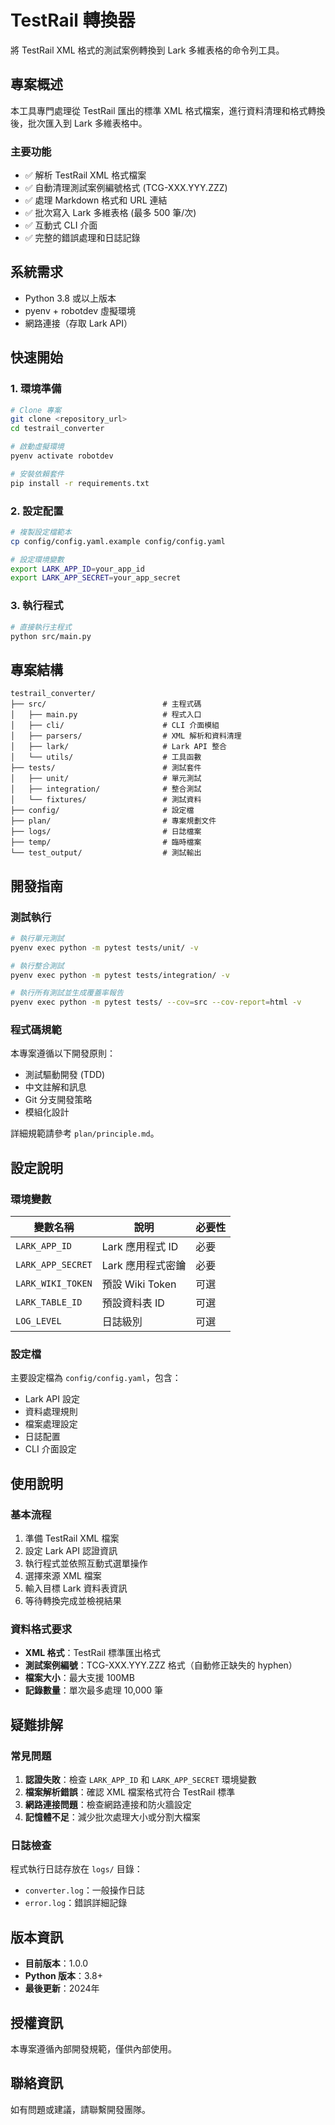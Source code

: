 # TestRail 轉換器

將 TestRail XML 格式的測試案例轉換到 Lark 多維表格的命令列工具。

## 專案概述

本工具專門處理從 TestRail 匯出的標準 XML 格式檔案，進行資料清理和格式轉換後，批次匯入到 Lark 多維表格中。

### 主要功能

- ✅ 解析 TestRail XML 格式檔案
- ✅ 自動清理測試案例編號格式 (TCG-XXX.YYY.ZZZ)
- ✅ 處理 Markdown 格式和 URL 連結
- ✅ 批次寫入 Lark 多維表格 (最多 500 筆/次)
- ✅ 互動式 CLI 介面
- ✅ 完整的錯誤處理和日誌記錄

## 系統需求

- Python 3.8 或以上版本
- pyenv + robotdev 虛擬環境
- 網路連接（存取 Lark API）

## 快速開始

### 1. 環境準備

```bash
# Clone 專案
git clone <repository_url>
cd testrail_converter

# 啟動虛擬環境
pyenv activate robotdev

# 安裝依賴套件
pip install -r requirements.txt
```

### 2. 設定配置

```bash
# 複製設定檔範本
cp config/config.yaml.example config/config.yaml

# 設定環境變數
export LARK_APP_ID=your_app_id
export LARK_APP_SECRET=your_app_secret
```

### 3. 執行程式

```bash
# 直接執行主程式
python src/main.py
```

## 專案結構

```
testrail_converter/
├── src/                          # 主程式碼
│   ├── main.py                   # 程式入口
│   ├── cli/                      # CLI 介面模組
│   ├── parsers/                  # XML 解析和資料清理
│   ├── lark/                     # Lark API 整合
│   └── utils/                    # 工具函數
├── tests/                        # 測試套件  
│   ├── unit/                     # 單元測試
│   ├── integration/              # 整合測試
│   └── fixtures/                 # 測試資料
├── config/                       # 設定檔
├── plan/                         # 專案規劃文件
├── logs/                         # 日誌檔案
├── temp/                         # 臨時檔案
└── test_output/                  # 測試輸出
```

## 開發指南

### 測試執行

```bash
# 執行單元測試
pyenv exec python -m pytest tests/unit/ -v

# 執行整合測試
pyenv exec python -m pytest tests/integration/ -v

# 執行所有測試並生成覆蓋率報告
pyenv exec python -m pytest tests/ --cov=src --cov-report=html -v
```

### 程式碼規範

本專案遵循以下開發原則：

- 測試驅動開發 (TDD)
- 中文註解和訊息
- Git 分支開發策略
- 模組化設計

詳細規範請參考 `plan/principle.md`。

## 設定說明

### 環境變數

| 變數名稱 | 說明 | 必要性 |
|---------|------|--------|
| `LARK_APP_ID` | Lark 應用程式 ID | 必要 |
| `LARK_APP_SECRET` | Lark 應用程式密鑰 | 必要 |
| `LARK_WIKI_TOKEN` | 預設 Wiki Token | 可選 |
| `LARK_TABLE_ID` | 預設資料表 ID | 可選 |
| `LOG_LEVEL` | 日誌級別 | 可選 |

### 設定檔

主要設定檔為 `config/config.yaml`，包含：

- Lark API 設定
- 資料處理規則
- 檔案處理設定
- 日誌配置
- CLI 介面設定

## 使用說明

### 基本流程

1. 準備 TestRail XML 檔案
2. 設定 Lark API 認證資訊
3. 執行程式並依照互動式選單操作
4. 選擇來源 XML 檔案
5. 輸入目標 Lark 資料表資訊
6. 等待轉換完成並檢視結果

### 資料格式要求

- **XML 格式**：TestRail 標準匯出格式
- **測試案例編號**：TCG-XXX.YYY.ZZZ 格式（自動修正缺失的 hyphen）
- **檔案大小**：最大支援 100MB
- **記錄數量**：單次最多處理 10,000 筆

## 疑難排解

### 常見問題

1. **認證失敗**：檢查 `LARK_APP_ID` 和 `LARK_APP_SECRET` 環境變數
2. **檔案解析錯誤**：確認 XML 檔案格式符合 TestRail 標準
3. **網路連接問題**：檢查網路連接和防火牆設定
4. **記憶體不足**：減少批次處理大小或分割大檔案

### 日誌檢查

程式執行日誌存放在 `logs/` 目錄：

- `converter.log`：一般操作日誌
- `error.log`：錯誤詳細記錄

## 版本資訊

- **目前版本**：1.0.0
- **Python 版本**：3.8+
- **最後更新**：2024年

## 授權資訊

本專案遵循內部開發規範，僅供內部使用。

## 聯絡資訊

如有問題或建議，請聯繫開發團隊。